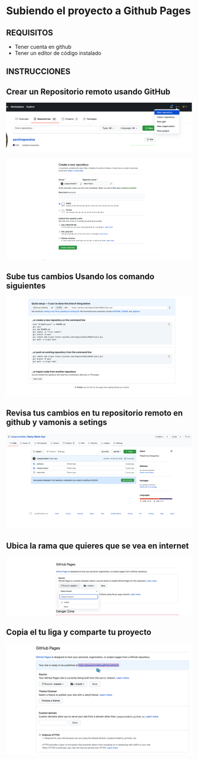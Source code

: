 # Subiendo el proyecto a Github Pages

## REQUISITOS
- Tener cuenta en github
- Tener un editor de código instalado

## INSTRUCCIONES


## Crear un Repositorio remoto usando GitHub

![Paso 1 - Crear un Repositorio remoto usando GitHub ](../assets/Paso1.png)


![     Crea Un repositorio remoto Github ](../assets/Paso2.png)


  ## Sube tus cambios Usando los comando siguientes

![Paso 2 - Sube tus cambios usando los comandos que nos indican en la siguiente imagen ](../assets/Paso3.png)


## Revisa tus cambios en tu repositorio remoto en github y vamonis a setings

![Paso 3 - Revisa tus cambios en tu repositorio remoto en github y vamonos a settings](../assets/Paso4.png)


## Ubica la rama que quieres que se vea  en internet

![Paso 4 - Ubica la rama que quieres que se vea en internet  ](../assets/Paso5.png)

 
## Copia el tu liga y comparte tu proyecto

![Paso 5 - Copia el tu liga y comparte tu proyecto ](../assets/Paso6.png)

 


